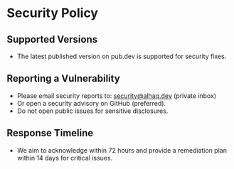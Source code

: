 # Security Policy

## Supported Versions
- The latest published version on pub.dev is supported for security fixes.

## Reporting a Vulnerability
- Please email security reports to: security@alhaq.dev (private inbox)
- Or open a security advisory on GitHub (preferred).
- Do not open public issues for sensitive disclosures.

## Response Timeline
- We aim to acknowledge within 72 hours and provide a remediation plan within 14 days for critical issues.
